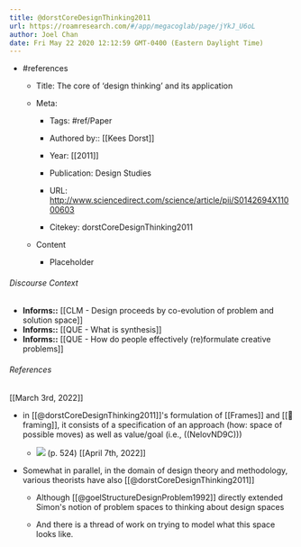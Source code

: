 ```yaml
---
title: @dorstCoreDesignThinking2011
url: https://roamresearch.com/#/app/megacoglab/page/jYkJ_U6oL
author: Joel Chan
date: Fri May 22 2020 12:12:59 GMT-0400 (Eastern Daylight Time)
---
```


- #references

    - Title: The core of ‘design thinking’ and its application

    - Meta:

        - Tags: #ref/Paper

        - Authored by::  [[Kees Dorst]]

        - Year: [[2011]]

        - Publication: Design Studies

        - URL: http://www.sciencedirect.com/science/article/pii/S0142694X11000603

        - Citekey: dorstCoreDesignThinking2011

    - Content

        - Placeholder

###### Discourse Context

- **Informs::** [[CLM - Design proceeds by co-evolution of problem and solution space]]
- **Informs::** [[QUE - What is synthesis]]
- **Informs::** [[QUE - How do people effectively (re)formulate creative problems]]

###### References

[[March 3rd, 2022]]

- in [[@dorstCoreDesignThinking2011]]'s formulation of [[Frames]] and [[🧱 framing]], it consists of a specification of an approach (how: space of possible moves) as well as value/goal (i.e., ((NelovND9C)))

    - ![](https://firebasestorage.googleapis.com/v0/b/firescript-577a2.appspot.com/o/imgs%2Fapp%2Fmegacoglab%2FNCWNp0-6ys.png?alt=media&token=0e4087e3-8caf-455a-ae2d-b994eaa8e2d5) (p. 524)
[[April 7th, 2022]]

- Somewhat in parallel, in the domain of design theory and methodology, various theorists have also [[@dorstCoreDesignThinking2011]]

    - Although [[@goelStructureDesignProblem1992]] directly extended Simon's notion of problem spaces to thinking about design spaces

    - And there is a thread of work on trying to model what this space looks like.
